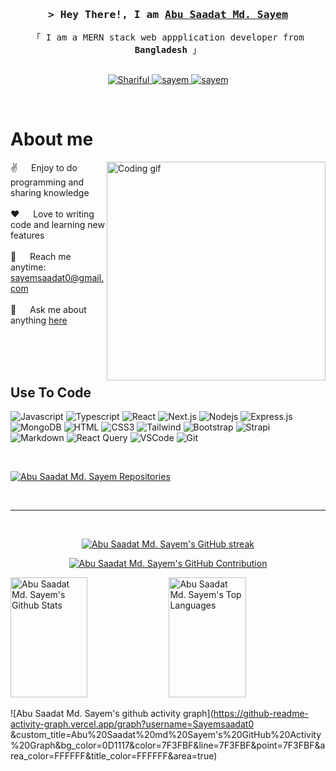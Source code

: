 <!--
<h2 align="center">
  Welcome!
 
</h2>
-->

<!--
<a href="https://komarev.com/ghpvc/?username=Sayemsaadat0">
  <img align="right" src="https://komarev.com/ghpvc/?username=Sayemsaadat0&label=Visitors&color=0e75b6&style=flat" alt="Profile visitor" />
</a>
<p align="center">
  <a href="https://github.com/Sayemsaadat0"><img src="https://readme-typing-svg.herokuapp.com/?lines=Self%20Taught%20Programmer;Front%20End%20Developer;1.5%2B%20years%20of%20coding%20experience;Always%20learning%20new%20things&center=true&width=380&height=45"></a>
</p>

 -->





<!-- Intro  -->
<h3 align="center">
  <samp>&gt; Hey There!, I am
    <b><a target="_blank" href="https://github.com/Sayemsaadat0
">Abu Saadat Md. Sayem</a></b>
  </samp>
</h3>

<p align="center"> 
  <samp>    
    「 I am a MERN stack web appplication developer from <b>Bangladesh</b> 」
    <br>
    <br>
  </samp>
</p>

<p align="center">
  <a href="https://www.facebook.com/skshariful.islam.18" target="_blank">
    <img src="https://img.shields.io/badge/Facebook-20BEFF?&style=for-the-badge&logo=facebook&logoColor=white" alt="Shariful"  />
  </a>
  <a href="https://shariful-islam.vercel.app" target="blank">
    <img src="https://img.shields.io/badge/Website-DC143C?style=for-the-badge&logo=medium&logoColor=white" alt="sayem" />
  </a>
  <a href="https://www.linkedin.com/in/abusaadatmdsayem/" target="_blank">
    <img src="https://img.shields.io/badge/LinkedIn-0077B5?style=for-the-badge&logo=linkedin&logoColor=white" alt="sayem"/>
  </a>
<!--   <a href="https://dev.to/Sayemsaadat0
" target="_blank">
    <img src="https://img.shields.io/badge/dev.to-0A0A0A?style=for-the-badge&logo=dev.to&logoColor=white" alt="sayem" />
  </a> -->
<!--   <a href="https://twitter.com/shariful_10" target="_blank">
    <img src="https://img.shields.io/badge/Twitter-1DA1F2?style=for-the-badge&logo=twitter&logoColor=white" />
  </a> -->
<!--  <a href="https://instagram.com/wixden.dev" target="_blank">
  <img src="https://img.shields.io/badge/Instagram-fe4164?style=for-the-badge&logo=instagram&logoColor=white" alt="wixden" />
 </a>  -->
  
</p>
<br />

<!-- About Section -->

# About me

<p>
 <img align="right" width="350" src="/assets/programmer.gif" alt="Coding gif" />
  
 ✌️ &emsp; Enjoy to do programming and sharing knowledge <br/><br/>
 ❤️ &emsp; Love to writing code and learning new features<br/><br/>
 📧 &emsp; Reach me anytime: sayemsaadat0@gmail.com<br/><br/>
 💬 &emsp; Ask me about anything [here](https://github.com/Sayemsaadat0
)

</p>

<br/>
<br/>
<br/>

## Use To Code

![Javascript](https://img.shields.io/badge/Javascript-F0DB4F?style=for-the-badge&labelColor=black&logo=javascript&logoColor=F0DB4F)
![Typescript](https://img.shields.io/badge/Typescript-007acc?style=for-the-badge&labelColor=black&logo=typescript&logoColor=007acc)
![React](https://img.shields.io/badge/-React-61DBFB?style=for-the-badge&labelColor=black&logo=react&logoColor=61DBFB)
![Next.js](https://img.shields.io/badge/next.js-000000?style=for-the-badge&logo=nextdotjs&logoColor=white)
![Nodejs](https://img.shields.io/badge/Nodejs-3C873A?style=for-the-badge&labelColor=black&logo=node.js&logoColor=3C873A)
![Express.js](https://img.shields.io/badge/Express.js-000000?style=for-the-badge&logo=express&logoColor=white)
![MongoDB](https://img.shields.io/badge/MongoDB-4EA94B?style=for-the-badge&logo=mongodb&logoColor=white)
![HTML](https://img.shields.io/badge/HTML5-E34F26?style=for-the-badge&logo=html5&logoColor=white)
![CSS3](https://img.shields.io/badge/CSS3-1572B6?style=for-the-badge&logo=css3&logoColor=white)
![Tailwind](https://img.shields.io/badge/Tailwind_CSS-092749?style=for-the-badge&logo=tailwindcss&logoColor=06B6D4&labelColor=000000)
![Bootstrap](https://img.shields.io/badge/Bootstrap-563D7C?style=for-the-badge&logo=bootstrap&logoColor=white)
![Strapi](https://img.shields.io/badge/strapi-2E7EEA?style=for-the-badge&logo=strapi&logoColor=white)
![Markdown](https://img.shields.io/badge/Markdown-000000?style=for-the-badge&logo=markdown&logoColor=white)
![React Query](https://img.shields.io/badge/-React_Query-FF4154?style=for-the-badge&logo=react%20query&logoColor=white)
![VSCode](https://img.shields.io/badge/Visual_Studio-0078d7?style=for-the-badge&logo=visual%20studio&logoColor=white)
![Git](https://img.shields.io/badge/Git-F05032?style=for-the-badge&logo=git&logoColor=white)

<br/>

<p align="left">
  <a href="https://github.com/Sayemsaadat0
?tab=repositories" target="_blank"><img alt="Abu Saadat Md. Sayem Repositories" title="Abu Saadat Md. Sayem Repositories" src="https://img.shields.io/badge/-All%20Repos-2962FF?style=for-the-badge&logo=koding&logoColor=white"/></a>
</p>

<br/>
<hr/>
<br/>

<p align="center">
  <a href="https://github.com/Sayemsaadat0
">
    <img src="https://github-readme-streak-stats.herokuapp.com/?user=Sayemsaadat0
&theme=radical&border=7F3FBF&background=0D1117" alt="Abu Saadat Md. Sayem's GitHub streak"/>
  </a>
</p>

<p align="center">
  <a href="https://github.com/Sayemsaadat0
">
    <img src="https://github-profile-summary-cards.vercel.app/api/cards/profile-details?username=Sayemsaadat0
&theme=radical" alt="Abu Saadat Md. Sayem's GitHub Contribution"/>
  </a>
</p>

<a> 
   <a href="https://github.com/Sayemsaadat0
"><img alt="Abu Saadat Md. Sayem's Github Stats" src="https://denvercoder1-github-readme-stats.vercel.app/api?username=Sayemsaadat0
&show_icons=true&count_private=true&theme=react&border_color=7F3FBF&bg_color=0D1117&title_color=F85D7F&icon_color=F8D866" height="192px" width="49.5%"/></a>
   <a href="https://github.com/Sayemsaadat0
"><img alt="Abu Saadat Md. Sayem's Top Languages" src="https://denvercoder1-github-readme-stats.vercel.app/api/top-langs/?username=Sayemsaadat0
&langs_count=8&layout=compact&theme=react&border_color=7F3FBF&bg_color=0D1117&title_color=F85D7F&icon_color=F8D866" height="192px" width="49.5%"/></a>
   <br/>
</a>

![Abu Saadat Md. Sayem's github activity graph](https://github-readme-activity-graph.vercel.app/graph?username=Sayemsaadat0
&custom_title=Abu%20Saadat%20md%20Sayem's%20GitHub%20Activity%20Graph&bg_color=0D1117&color=7F3FBF&line=7F3FBF&point=7F3FBF&area_color=FFFFFF&title_color=FFFFFF&area=true)

